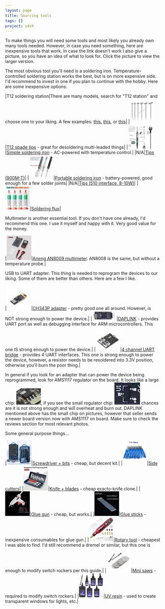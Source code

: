```yaml
---
layout: page
title: Sourcing tools
tags: []
project: sdsh
---
```


To make things you will need some tools and most likely you already own many tools needed. However, in case you need something, here are inexpensive tools that work.
In case the link doesn't work I also give a picture, so you have an idea of what to look for. Click the picture to view the larger version.

The most obvious tool you'll need is a soldering iron. Temperature-controlled soldering station works the best, but is on more expensive side. I'd recommend to invest in one if you plan to continue with the hobby. Here are some inexpensive options:

|T12 soldering station|There are many models, search for "T12 station" and choose one to your liking. A few examples: [this](https://www.aliexpress.us/item/3256808047445464.html), [this](https://www.aliexpress.us/item/3256808088319322.html), or [this](https://www.aliexpress.us/item/2255800877306797.html)|
|[![](/images/buying-guide/t12spadet.png)](/images/buying-guide/t12spade.png)|[T12 spade tips](https://www.aliexpress.us/item/3256805913926349.html) - great for desoldering multi-leaded things|
|[![](/images/buying-guide/iron1t.png)](/images/buying-guide/iron1.png)|[Simple soldering iron](https://www.aliexpress.us/item/2255800658356713.html) - AC-powered with temperature control.|
|N/A|[Tips (900M-T)](https://www.aliexpress.us/item/3256806879869144.html)|
|[![](/images/buying-guide/iron2t.png)](/images/buying-guide/iron2.png)|[Portable soldering iron](https://www.aliexpress.us/item/3256806491809622.html) - battery-powered, good enough for a few solder joints|
|N/A|[Tips (510 interface, 8-10W)](https://www.aliexpress.us/item/3256807458241678.html)|
|[![](/images/buying-guide/fluxt.png)](/images/buying-guide/flux.png)|[Soldering flux](https://www.aliexpress.us/item/3256806680350808.html)|

Multimeter is another essential tool. If you don't have one already, I'd recommend this one. I use it myself and happy with it. Very good value for the money.

|[![](/images/buying-guide/anengt.png)](/images/buying-guide/aneng.png)|[Aneng AN8009 multimeter](https://www.aliexpress.us/item/3256805987916385.html). AN8008 is the same, but without a temperature probe.|

USB to UART adapter. This thing is needed to reprogram the devices to our liking. Some of them are better than others. Here are a few I like.

|[![](/images/buying-guide/ch343pt.png)](/images/buying-guide/ch343p.png)|[CH343P adapter](https://www.aliexpress.us/item/3256804302118838.html) - pretty good one all around. However, is NOT strong enough to power the device.|
|[![](/images/buying-guide/daplinkt.png)](/images/buying-guide/daplink.png)|[DAPLINK](https://www.aliexpress.us/item/3256803753392042.html) - provides UART port as well as debugging interface for ARM microcontrollers. This one IS strong enough to power the device.|
|[![](/images/buying-guide/uart4cht.png)](/images/buying-guide/uart4ch.png)|[4 channel UART bridge](https://www.aliexpress.us/item/3256805684027122.html) - provides 4 UART interfaces. This one is strong enough to power the device, however, a resistor needs to be resoldered into 3.3V position, otherwise you'll burn the poor thing.|

In general if you look for an adapter that can power the device being reprogrammed, look for AMS1117 regulator on the board. It looks like a large chip: ![](/images/buying-guide/uartpwrgood.png), if you see the small regulator chip: ![](/images/buying-guide/uartpwrbad.png) chances are it is not strong enough and will overheat and burn out.
DAPLINK mentioned above has the small chip on pictures, however that seller sends a newer board version now with AMS1117 on board. Make sure to check the reviews section for most relevant photos.


Some general purpose things...

|[![](/images/buying-guide/screwdrivert.png)](/images/buying-guide/screwdriver.png)|[Screwdriver + bits](https://www.aliexpress.us/item/3256806910404175.html) - cheap, but decent kit.|
|[![](/images/buying-guide/sidecutterst.png)](/images/buying-guide/sidecutters.png)|[Side cutters](https://www.aliexpress.us/item/3256806236020667.html)|
|[![](/images/buying-guide/knifet.png)](/images/buying-guide/knife.png)|[Knife + blades](https://www.aliexpress.us/item/3256805770764373.html) - cheap exacto-knife clone.|
|[![](/images/buying-guide/gluegunt.png)](/images/buying-guide/gluegun.png)|[Glue gun](https://www.aliexpress.us/item/2251832840437862.html) - cheap, but works.|
|[![](/images/buying-guide/gluestickst.png)](/images/buying-guide/gluesticks.png)|[Glue sticks](https://www.aliexpress.us/item/3256805227792305.html) - inexpensive consumables for glue gun.|
|[![](/images/buying-guide/rotaryt.png)](/images/buying-guide/rotary.png)|[Rotary tool](https://www.aliexpress.us/item/3256806674744544.html) - cheapest I was able to find. I'd still recommend a dremel or similar, but this one is enough to modify switch rockers per this guide.|
|[![](/images/buying-guide/sawst.png)](/images/buying-guide/saws.png)|[Mini saws](https://www.aliexpress.us/item/3256804084842934.html) - required to modify switch rockers.|
|[![](/images/buying-guide/uvresint.png)](/images/buying-guide/uvresin.png)|[UV resin](https://www.aliexpress.us/item/3256807311086864.html) - used to create transparent windows for lights, etc.|


